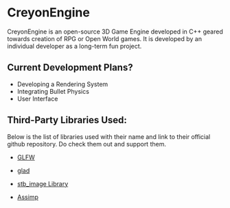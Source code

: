# CreyonEngine
CreyonEngine is an open-source 3D Game Engine developed in C++ geared towards creation of RPG or Open World games. It is developed by an individual developer as a long-term fun project.

## Current Development Plans?
* Developing a Rendering System
* Integrating Bullet Physics
* User Interface

## Third-Party Libraries Used:
Below is the list of libraries used with their name and link to their official github repository. Do check them out and support them.

* [GLFW](https://github.com/glfw/glfw)

* [glad](https://github.com/Dav1dde/glad)

* [stb_image Library](https://github.com/nothings/stb)

* [Assimp](https://github.com/assimp/assimp)